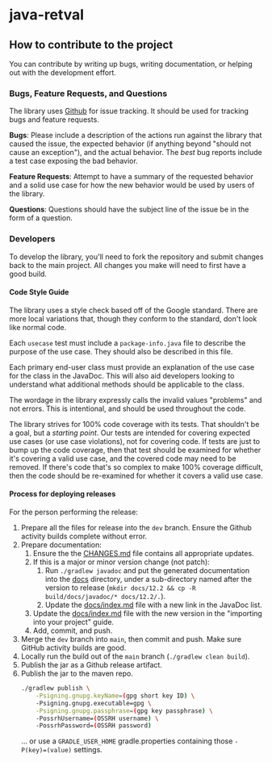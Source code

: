 # java-retval

## How to contribute to the project

You can contribute by writing up bugs, writing documentation, or helping out with the development effort.


### Bugs, Feature Requests, and Questions

The library uses [Github](https://github.com/groboclown/java-retval/issues) for issue tracking.  It should be used for tracking bugs and feature requests.

**Bugs**: Please include a description of the actions run against the library that caused the issue, the expected behavior (if anything beyond "should not cause an exception"), and the actual behavior.  The *best* bug reports include a test case exposing the bad behavior.

**Feature Requests**: Attempt to have a summary of the requested behavior and a solid use case for how the new behavior would be used by users of the library.

**Questions**:  Questions should have the subject line of the issue be in the form of a question.


### Developers

To develop the library, you'll need to fork the repository and submit changes back to the main project.  All changes you make will need to first have a good build.


#### Code Style Guide

The library uses a style check based off of the Google standard.  There are more local variations that, though they conform to the standard, don't look like normal code.

Each `usecase` test must include a `package-info.java` file to describe the purpose of the use case.  They should also be described in this file.

Each primary end-user class must provide an explanation of the use case for the class in the JavaDoc.  This will also aid developers looking to understand what additional methods should be applicable to the class.

The wordage in the library expressly calls the invalid values "problems" and not errors.  This is intentional, and should be used throughout the code.

The library strives for 100% code coverage with its tests.  That shouldn't be a goal, but a *starting point*.  Our tests are intended for covering expected use cases (or use case violations), not for covering code.  If tests are just to bump up the code coverage, then that test should be examined for whether it's covering a valid use case, and the covered code may need to be removed.  If there's code that's so complex to make 100% coverage difficult, then the code should be re-examined for whether it covers a valid use case.


#### Process for deploying releases

For the person performing the release:

1. Prepare all the files for release into the `dev` branch.  Ensure the Github activity builds complete without error.
2. Prepare documentation:
   1. Ensure the the [CHANGES.md]() file contains all appropriate updates.
   2. If this is a major or minor version change (not patch):
      1. Run `./gradlew javadoc` and put the generated documentation into the [docs]() directory, under a sub-directory named after the version to release (`mkdir docs/12.2 && cp -R build/docs/javadoc/* docs/12.2/.`).
      2. Update the [docs/index.md]() file with a new link in the JavaDoc list.
   3. Update the [docs/index.md]() file with the new version in the "importing into your project" guide.
   4. Add, commit, and push.
3. Merge the `dev` branch into `main`, then commit and push.  Make sure GitHub activity builds are good.
4. Locally run the build out of the `main` branch (`./gradlew clean build`).
5. Publish the jar as a Github release artifact.
6. Publish the jar to the maven repo.
   ```bash
   ./gradlew publish \
       -Psigning.gnupg.keyName=(gpg short key ID) \
       -Psigning.gnupg.executable=gpg \
       -Psigning.gnupg.passphrase=(gpg key passphrase) \
       -PossrhUsername=(OSSRH username) \
       -PossrhPassword=(OSSRH password)
   ```
   ... or use a `GRADLE_USER_HOME` gradle.properties containing those `-P(key)=(value)` settings.
